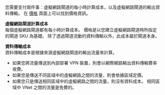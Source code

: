 您需要支付兩件事︰虛擬網路閘道的每小時計算成本，以及虛擬網路閘道的輸出資料傳輸。 在 [價格](https://azure.microsoft.com/pricing/details/vpn-gateway) 頁面上可以找到價格資訊。

**虛擬網路閘道計算成本**<br>每個虛擬網路閘道都有每小時計算成本。 價格是以您建立虛擬網路閘道時所指定的閘道 SKU 為基礎。 除了透過閘道流動的資料傳輸以外，此成本屬於閘道本身。

**資料傳輸成本**<br>資料傳輸成本是根據來源虛擬網路閘道的輸出流量來計算。

* 如果您將流量傳送到內部部署 VPN 裝置，則會以網際網路輸出資料傳輸費率收費。
* 如果您是傳送不同區域中的虛擬網路之間的流量，則會依據區域定價。
* 如果您只是傳送相同區域中的虛擬網路之間的流量，則沒有資料成本。 相同區域中 VNet 之間的流量是免費的。



<!--HONumber=Jan17_HO1-->


